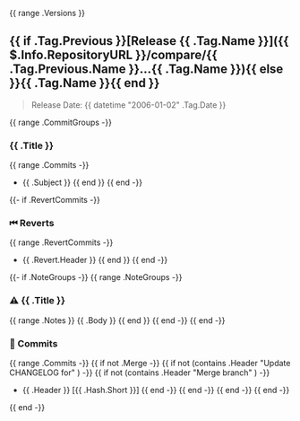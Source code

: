 {{ range .Versions }}
<a name="{{ .Tag.Name }}"></a>
## {{ if .Tag.Previous }}[Release {{ .Tag.Name }}]({{ $.Info.RepositoryURL }}/compare/{{ .Tag.Previous.Name }}...{{ .Tag.Name }}){{ else }}{{ .Tag.Name }}{{ end }}

> Release Date: {{ datetime "2006-01-02" .Tag.Date }}

{{ range .CommitGroups -}}
### {{ .Title }}

{{ range .Commits -}}
- {{ .Subject }}
{{ end }}
{{ end -}}

{{- if .RevertCommits -}}
### ⏮ Reverts

{{ range .RevertCommits -}}
- {{ .Revert.Header }}
{{ end }}
{{ end -}}

{{- if .NoteGroups -}}
{{ range .NoteGroups -}}
### ⚠️ {{ .Title }}

{{ range .Notes }}
{{ .Body }}
{{ end }}
{{ end -}}
{{ end -}}

### 📖 Commits

{{ range .Commits -}}
{{ if not .Merge -}}
{{ if not (contains .Header "Update CHANGELOG for" ) -}}
{{ if not (contains .Header "Merge branch" ) -}}
- {{ .Header }} [{{ .Hash.Short }}]
{{ end -}}
{{ end -}}
{{ end -}}
{{ end -}}

{{ end -}}
